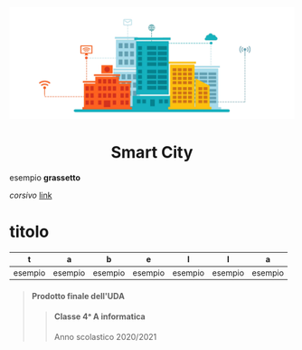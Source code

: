 ![Smart City](images/smartCity.png)

<center> <h1> Smart City </h1> </center>

esempio
**grassetto**

_corsivo_
[link](https://google.com)

<!-- commento -->

# titolo

| t       | a       | b       | e       | l       | l       | a       |
| ------- | ------- | ------- | ------- | ------- | ------- | ------- |
| esempio | esempio | esempio | esempio | esempio | esempio | esempio |

<!-- probabilmente non ci serviranno tabelle -->

> #### Prodotto finale dell'UDA <br>
>
> > #### Classe 4ᵃ A informatica <br>
> >
> > Anno scolastico 2020/2021
